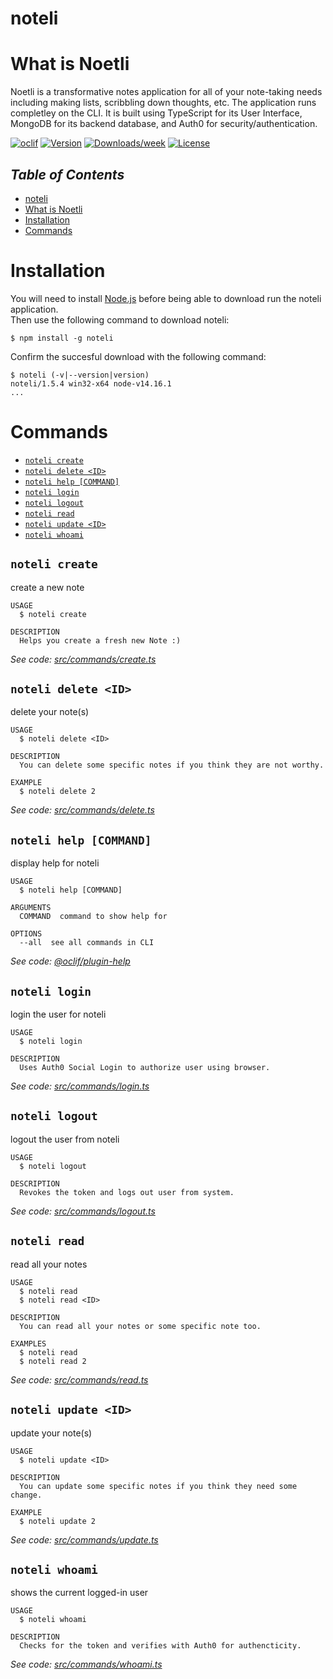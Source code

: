 # noteli

# What is Noetli
Noetli is a transformative notes application for all of your note-taking needs including making lists, scribbling down thoughts, etc. The application runs completley on the CLI. It is built using TypeScript for its User Interface, MongoDB for its backend database, and Auth0 for security/authentication.

[![oclif](https://img.shields.io/badge/cli-oclif-brightgreen.svg)](https://oclif.io)
[![Version](https://img.shields.io/npm/v/noteli.svg)](https://npmjs.org/package/noteli)
[![Downloads/week](https://img.shields.io/npm/dw/noteli.svg)](https://npmjs.org/package/noteli)
[![License](https://img.shields.io/npm/l/noteli.svg)](https://github.com/sahilpabale/noteli/blob/master/package.json)

<!-- toc -->
## _**Table of Contents**_
* [noteli](#noteli)
* [What is Noetli](#whatisnoteli)
* [Installation](#Installation)
* [Commands](#commands)
<!-- tocstop -->

# Installation
You will need to install [Node.js](https://nodejs.org/en/download) before being able to download run the noteli application.        
Then use the following command to download noteli:
<!-- usage -->
```sh-session
$ npm install -g noteli
```
Confirm the succesful download with the following command:
```sh-session
$ noteli (-v|--version|version)
noteli/1.5.4 win32-x64 node-v14.16.1
...
```
<!-- usagestop -->

# Commands

<!-- commands -->
* [`noteli create`](#noteli-create)
* [`noteli delete <ID>`](#noteli-delete-id)
* [`noteli help [COMMAND]`](#noteli-help-command)
* [`noteli login`](#noteli-login)
* [`noteli logout`](#noteli-logout)
* [`noteli read`](#noteli-read)
* [`noteli update <ID>`](#noteli-update-id)
* [`noteli whoami`](#noteli-whoami)

## `noteli create`

create a new note

```
USAGE
  $ noteli create

DESCRIPTION
  Helps you create a fresh new Note :)
```

_See code: [src/commands/create.ts](https://github.com/sahilpabale/noteli/blob/v1.5.4/src/commands/create.ts)_

## `noteli delete <ID>`

delete your note(s)

```
USAGE
  $ noteli delete <ID>

DESCRIPTION
  You can delete some specific notes if you think they are not worthy.

EXAMPLE
  $ noteli delete 2
```

_See code: [src/commands/delete.ts](https://github.com/sahilpabale/noteli/blob/v1.5.4/src/commands/delete.ts)_

## `noteli help [COMMAND]`

display help for noteli

```
USAGE
  $ noteli help [COMMAND]

ARGUMENTS
  COMMAND  command to show help for

OPTIONS
  --all  see all commands in CLI
```

_See code: [@oclif/plugin-help](https://github.com/oclif/plugin-help/blob/v3.2.3/src/commands/help.ts)_

## `noteli login`

login the user for noteli

```
USAGE
  $ noteli login

DESCRIPTION
  Uses Auth0 Social Login to authorize user using browser.
```

_See code: [src/commands/login.ts](https://github.com/sahilpabale/noteli/blob/v1.5.4/src/commands/login.ts)_

## `noteli logout`

logout the user from noteli

```
USAGE
  $ noteli logout

DESCRIPTION
  Revokes the token and logs out user from system.
```

_See code: [src/commands/logout.ts](https://github.com/sahilpabale/noteli/blob/v1.5.4/src/commands/logout.ts)_

## `noteli read`

read all your notes

```
USAGE
  $ noteli read
  $ noteli read <ID>

DESCRIPTION
  You can read all your notes or some specific note too.

EXAMPLES
  $ noteli read
  $ noteli read 2
```

_See code: [src/commands/read.ts](https://github.com/sahilpabale/noteli/blob/v1.5.4/src/commands/read.ts)_

## `noteli update <ID>`

update your note(s)

```
USAGE
  $ noteli update <ID>

DESCRIPTION
  You can update some specific notes if you think they need some change.

EXAMPLE
  $ noteli update 2
```

_See code: [src/commands/update.ts](https://github.com/sahilpabale/noteli/blob/v1.5.4/src/commands/update.ts)_

## `noteli whoami`

shows the current logged-in user

```
USAGE
  $ noteli whoami

DESCRIPTION
  Checks for the token and verifies with Auth0 for authencticity.
```

_See code: [src/commands/whoami.ts](https://github.com/sahilpabale/noteli/blob/v1.5.4/src/commands/whoami.ts)_
<!-- commandsstop -->
